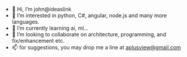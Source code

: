 - 👋 Hi, I’m john@ideaslink 
- 👀 I’m interested in python, C#, angular, node.js and many more languages.
- 🌱 I’m currently learning ai, ml...
- 💞️ I’m looking to collaborate on architecture, programming, and fix/enhancement etc.
- 📫 for suggestions, you may drop me a line at aplusview@gmail.com

<!---
ideaslink/ideaslink is a ✨ special ✨ repository because its `README.md` (this file) appears on your GitHub profile.
You can click the Preview link to take a look at your changes.
--->
